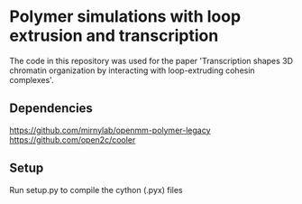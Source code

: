 # Polymer simulations with loop extrusion and transcription

The code in this repository was used for the paper 'Transcription shapes 3D chromatin organization by interacting with loop-extruding cohesin complexes'.

## Dependencies

https://github.com/mirnylab/openmm-polymer-legacy
https://github.com/open2c/cooler

## Setup

Run setup.py to compile the cython (.pyx) files

